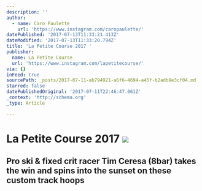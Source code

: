 ```yaml
---
description: ''
author:
  - name: Caro Paulette
    url: 'https://www.instagram.com/caropaulette/'
datePublished: '2017-07-13T11:33:21.413Z'
dateModified: '2017-07-13T11:33:20.794Z'
title: 'La Petite Course 2017 '
publisher:
  name: La Petite Course
  url: 'https://www.instagram.com/lapetitecourse/'
via: {}
inFeed: true
sourcePath: _posts/2017-07-11-ab794921-a6f6-4694-a45f-b2adb9e3cf04.md
starred: false
datePublishedOriginal: '2017-07-11T22:46:47.061Z'
_context: 'http://schema.org'
_type: Article

---
```

# La Petite Course 2017 ![](https://the-grid-user-content.s3-us-west-2.amazonaws.com/1e17258c-3ddc-4a0c-afc6-035a3b6f67fc.jpg)

## Pro ski & fixed crit racer Tim Ceresa (8bar) takes the win and spins into the sunset on these custom track hoops